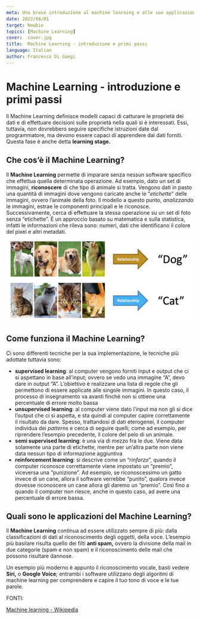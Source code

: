 ```yaml
---
meta: Una breve introduzione al machine learning e alle sue applicazioni. Come funziona e come un computer impara dai dati forniti.
date: 2022/08/01
target: Newbie 
topics: [Machine Learning] 
cover:  cover.jpg
title:  Machine Learning - introduzione e primi passi
language: Italian
author: Francesco Di Gangi
---
```

# Machine Learning - introduzione e primi passi

Il Machine Learning definisce modelli capaci di catturare le proprietà dei dati e di effettuare decisioni sulle proprietà nella quali si è interessati. Essi, tuttavia, non dovrebbero seguire specifiche istruzioni date dal programmatore, ma devono essere capaci di apprendere dai dati forniti. Questa fase è anche detta **learning stage.**

## Che cos’è il Machine Learning?

Il **Machine Learning** permette di imparare senza nessun software specifico che effettua quella determinata operazione. Ad esempio, dato un set di immagini, **riconoscere** di che tipo di animale si tratta. Vengono dati in pasto una quantità di immagini dove vengono caricate anche le “*etichette*” delle immagini, ovvero l’animale della foto. Il modello a questo punto, *analizzando* le immagini, estrae le componenti principali e le riconosce. Successivamente, cerca di effettuare la stessa operazione su un set di foto senza “etichette”. 
È un approccio basato su matematica e sulla statistica, infatti le informazioni che rileva sono: numeri, dati che identificano il colore del pixel e altri metadati.
![Esempi di riconoscimento nel Machine Learning](./dogs.jpg)

## Come funziona il Machine Learning?

Ci sono differenti tecniche per la sua implementazione, le tecniche più adottate tuttavia sono:

- **supervised learning**: al computer vengono forniti input e output che ci si aspettano in base all’input; ovvero se vedo una immagine “A”, devo dare in output “A”. L’obiettivo è realizzare una lista di regole che gli permettono di essere applicate alle singole immagini. In questo caso, il processo di insegnamento va avanti finché non si ottiene una percentuale di errore molto bassa
- **unsupervised learning**: al computer viene dato l’input ma non gli si dice l’output che ci si aspetta, e sta quindi al computer capire correttamente il risultato da dare. Spesso, trattandosi di dati eterogenei, il computer individua dei *patterns* e cerca di seguire quelli; come ad esempio, per riprendere l’esempio precedente, il colore del pelo di un animale.
- **semi supervised learning**: è una via di mezzo fra le due. Viene data solamente una parte di etichette, mentre per un’altra parte non viene data nessun tipo di informazione aggiuntiva
- **reinforcement learning**: si descrive come un “*rinforzo*”, quando il computer riconosce correttamente viene impostato un “premio”, viceversa una “punizione”. Ad esempio, se riconoscessimo un gatto invece di un cane, allora il software verrebbe “punito”, qualora invece dovesse riconoscere un cane allora gli daremo un “premio”. Così fino a quando il computer non riesce, anche in questo caso, ad avere una percentuale di errore bassa.

## Quali sono le applicazioni del Machine Learning?

Il **Machine Learning** continua ad essere utilizzato sempre di più: dalla classificazioni di dati al riconoscimento degli oggetti, della voce. L’esempio più basilare risulta quello dei filti **anti spam,** ovvero la divisione della mail in due categorie (spam e non spam) e il riconoscimento delle mail che possono risultare dannose.

Un esempio più moderno è appunto il riconoscimento vocale, basti vedere **Siri,** o **Google Voice**; entrambi i software utilizzano degli algoritmi di machine learning per comprendere e capire il tuo tono di voce e le tue parole. 

FONTI:

[Machine learning - Wikipedia](https://en.wikipedia.org/wiki/Machine_learning)